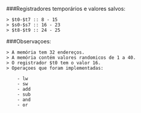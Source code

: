 ###Registradores temporários e valores salvos:

    > $t0-$t7 :: 8 - 15
    > $s0-$s7 :: 16 - 23
    > $t8-$t9 :: 24 - 25


###Observaçoes:

    > A memória tem 32 endereços.
    > A memória contém valores randomicos de 1 a 40.
    > O registrador $t0 tem o valor 16.
    > Operaçoes que foram implementadas:

        - lw
        - sw
        - add
        - sub
        - and
        - or
